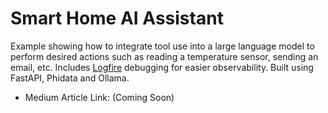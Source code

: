 # Smart Home AI Assistant

Example showing how to integrate tool use into a large language model to perform desired actions such as reading a temperature sensor, sending an email, etc. Includes [Logfire](https://logfire.pydantic.dev/) debugging for easier observability. Built using FastAPI, Phidata and Ollama.

* Medium Article Link: (Coming Soon)
